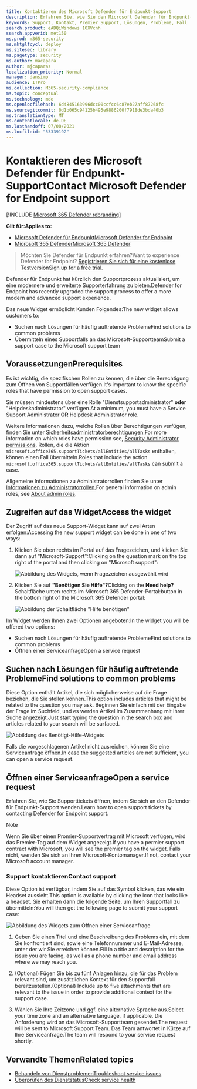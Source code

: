 ```yaml
---
title: Kontaktieren des Microsoft Defender für Endpunkt-Support
description: Erfahren Sie, wie Sie den Microsoft Defender für Endpunkt-Support kontaktieren.
keywords: Support, Kontakt, Premier Support, Lösungen, Probleme, Fall
search.product: eADQiWindows 10XVcnh
search.appverid: met150
ms.prod: m365-security
ms.mktglfcycl: deploy
ms.sitesec: library
ms.pagetype: security
ms.author: macapara
author: mjcaparas
localization_priority: Normal
manager: dansimp
audience: ITPro
ms.collection: M365-security-compliance
ms.topic: conceptual
ms.technology: mde
ms.openlocfilehash: 6d4845163996dcc00ccfcc6c87eb27aff87268fc
ms.sourcegitcommit: 0d1b065c94125b495e9886200f7918de3bda40b3
ms.translationtype: MT
ms.contentlocale: de-DE
ms.lasthandoff: 07/08/2021
ms.locfileid: "53339192"
---
```

# <a name="contact-microsoft-defender-for-endpoint-support"></a><span data-ttu-id="e977e-104">Kontaktieren des Microsoft Defender für Endpunkt-Support</span><span class="sxs-lookup"><span data-stu-id="e977e-104">Contact Microsoft Defender for Endpoint support</span></span>

[!INCLUDE [Microsoft 365 Defender rebranding](../../includes/microsoft-defender.md)]


<span data-ttu-id="e977e-105">**Gilt für:**</span><span class="sxs-lookup"><span data-stu-id="e977e-105">**Applies to:**</span></span>
- [<span data-ttu-id="e977e-106">Microsoft Defender für Endpunkt</span><span class="sxs-lookup"><span data-stu-id="e977e-106">Microsoft Defender for Endpoint</span></span>](https://go.microsoft.com/fwlink/p/?linkid=2154037)
- [<span data-ttu-id="e977e-107">Microsoft 365 Defender</span><span class="sxs-lookup"><span data-stu-id="e977e-107">Microsoft 365 Defender</span></span>](https://go.microsoft.com/fwlink/?linkid=2118804)

><span data-ttu-id="e977e-108">Möchten Sie Defender für Endpunkt erfahren?</span><span class="sxs-lookup"><span data-stu-id="e977e-108">Want to experience Defender for Endpoint?</span></span> [<span data-ttu-id="e977e-109">Registrieren Sie sich für eine kostenlose Testversion</span><span class="sxs-lookup"><span data-stu-id="e977e-109">Sign up for a free trial.</span></span>](https://www.microsoft.com/microsoft-365/windows/microsoft-defender-atp?ocid=docs-wdatp-assignaccess-abovefoldlink)

<span data-ttu-id="e977e-110">Defender für Endpunkt hat kürzlich den Supportprozess aktualisiert, um eine modernere und erweiterte Supporterfahrung zu bieten.</span><span class="sxs-lookup"><span data-stu-id="e977e-110">Defender for Endpoint has recently upgraded the support process to offer a more modern and advanced support experience.</span></span>

<span data-ttu-id="e977e-111">Das neue Widget ermöglicht Kunden Folgendes:</span><span class="sxs-lookup"><span data-stu-id="e977e-111">The new widget allows customers to:</span></span>

- <span data-ttu-id="e977e-112">Suchen nach Lösungen für häufig auftretende Probleme</span><span class="sxs-lookup"><span data-stu-id="e977e-112">Find solutions to common problems</span></span>
- <span data-ttu-id="e977e-113">Übermitteln eines Supportfalls an das Microsoft-Supportteam</span><span class="sxs-lookup"><span data-stu-id="e977e-113">Submit a support case to the Microsoft support team</span></span>

## <a name="prerequisites"></a><span data-ttu-id="e977e-114">Voraussetzungen</span><span class="sxs-lookup"><span data-stu-id="e977e-114">Prerequisites</span></span>

<span data-ttu-id="e977e-115">Es ist wichtig, die spezifischen Rollen zu kennen, die über die Berechtigung zum Öffnen von Supportfällen verfügen.</span><span class="sxs-lookup"><span data-stu-id="e977e-115">It's important to know the specific roles that have permission to open support cases.</span></span>

<span data-ttu-id="e977e-116">Sie müssen mindestens über eine Rolle "Dienstsupportadministrator" **oder** "Helpdeskadministrator" verfügen.</span><span class="sxs-lookup"><span data-stu-id="e977e-116">At a minimum, you must have a Service Support Administrator **OR** Helpdesk Administrator role.</span></span>

<span data-ttu-id="e977e-117">Weitere Informationen dazu, welche Rollen über Berechtigungen verfügen, finden Sie unter [Sicherheitsadministratorberechtigungen.](/azure/active-directory/users-groups-roles/directory-assign-admin-roles#security-administrator-permissions)</span><span class="sxs-lookup"><span data-stu-id="e977e-117">For more information on which roles have permission see, [Security Administrator permissions](/azure/active-directory/users-groups-roles/directory-assign-admin-roles#security-administrator-permissions).</span></span> <span data-ttu-id="e977e-118">Rollen, die die Aktion `microsoft.office365.supportTickets/allEntities/allTasks` enthalten, können einen Fall übermitteln.</span><span class="sxs-lookup"><span data-stu-id="e977e-118">Roles that include the action `microsoft.office365.supportTickets/allEntities/allTasks` can submit a case.</span></span>

<span data-ttu-id="e977e-119">Allgemeine Informationen zu Administratorrollen finden Sie unter [Informationen zu Administratorrollen.](/microsoft-365/admin/add-users/about-admin-roles)</span><span class="sxs-lookup"><span data-stu-id="e977e-119">For general information on admin roles, see [About admin roles](/microsoft-365/admin/add-users/about-admin-roles).</span></span>

## <a name="access-the-widget"></a><span data-ttu-id="e977e-120">Zugreifen auf das Widget</span><span class="sxs-lookup"><span data-stu-id="e977e-120">Access the widget</span></span>
<span data-ttu-id="e977e-121">Der Zugriff auf das neue Support-Widget kann auf zwei Arten erfolgen:</span><span class="sxs-lookup"><span data-stu-id="e977e-121">Accessing the new support widget can be done in one of two ways:</span></span>

1. <span data-ttu-id="e977e-122">Klicken Sie oben rechts im Portal auf das Fragezeichen, und klicken Sie dann auf "Microsoft-Support":</span><span class="sxs-lookup"><span data-stu-id="e977e-122">Clicking on the question mark on the top right of the portal and then clicking on "Microsoft support":</span></span>

    ![Abbildung des Widgets, wenn Fragezeichen ausgewählt wird](images/support-widget.png)

2. <span data-ttu-id="e977e-124">Klicken Sie auf **"Benötigen Sie Hilfe"?**</span><span class="sxs-lookup"><span data-stu-id="e977e-124">Clicking on the **Need help?**</span></span>  <span data-ttu-id="e977e-125">Schaltfläche unten rechts im Microsoft 365 Defender-Portal:</span><span class="sxs-lookup"><span data-stu-id="e977e-125">button in the bottom right of the Microsoft 365 Defender portal:</span></span>

    ![Abbildung der Schaltfläche "Hilfe benötigen"](images/need-help-option.png)

<span data-ttu-id="e977e-127">Im Widget werden Ihnen zwei Optionen angeboten:</span><span class="sxs-lookup"><span data-stu-id="e977e-127">In the widget you will be offered two options:</span></span>

- <span data-ttu-id="e977e-128">Suchen nach Lösungen für häufig auftretende Probleme</span><span class="sxs-lookup"><span data-stu-id="e977e-128">Find solutions to common problems</span></span>
- <span data-ttu-id="e977e-129">Öffnen einer Serviceanfrage</span><span class="sxs-lookup"><span data-stu-id="e977e-129">Open a service request</span></span>

## <a name="find-solutions-to-common-problems"></a><span data-ttu-id="e977e-130">Suchen nach Lösungen für häufig auftretende Probleme</span><span class="sxs-lookup"><span data-stu-id="e977e-130">Find solutions to common problems</span></span>
<span data-ttu-id="e977e-131">Diese Option enthält Artikel, die sich möglicherweise auf die Frage beziehen, die Sie stellen können.</span><span class="sxs-lookup"><span data-stu-id="e977e-131">This option includes articles that might be related to the question you may ask.</span></span> <span data-ttu-id="e977e-132">Beginnen Sie einfach mit der Eingabe der Frage im Suchfeld, und es werden Artikel im Zusammenhang mit Ihrer Suche angezeigt.</span><span class="sxs-lookup"><span data-stu-id="e977e-132">Just start typing the question in the search box and articles related to your search will be surfaced.</span></span>

![Abbildung des Benötigt-Hilfe-Widgets](images/information-on-help-screen.png)

<span data-ttu-id="e977e-134">Falls die vorgeschlagenen Artikel nicht ausreichen, können Sie eine Serviceanfrage öffnen.</span><span class="sxs-lookup"><span data-stu-id="e977e-134">In case the suggested articles are not sufficient, you can open a service request.</span></span>

## <a name="open-a-service-request"></a><span data-ttu-id="e977e-135">Öffnen einer Serviceanfrage</span><span class="sxs-lookup"><span data-stu-id="e977e-135">Open a service request</span></span>

<span data-ttu-id="e977e-136">Erfahren Sie, wie Sie Supporttickets öffnen, indem Sie sich an den Defender für Endpunkt-Support wenden.</span><span class="sxs-lookup"><span data-stu-id="e977e-136">Learn how to open support tickets by contacting Defender for Endpoint support.</span></span>

> [!Note]
> <span data-ttu-id="e977e-137">Wenn Sie über einen Promier-Supportvertrag mit Microsoft verfügen, wird das Premier-Tag auf dem Widget angezeigt.</span><span class="sxs-lookup"><span data-stu-id="e977e-137">If you have a permier support contract with Microsoft, you will see the premier tag on the widget.</span></span> <span data-ttu-id="e977e-138">Falls nicht, wenden Sie sich an Ihren Microsoft-Kontomanager.</span><span class="sxs-lookup"><span data-stu-id="e977e-138">If not, contact your Microsoft account manager.</span></span>

### <a name="contact-support"></a><span data-ttu-id="e977e-139">Support kontaktieren</span><span class="sxs-lookup"><span data-stu-id="e977e-139">Contact support</span></span>

<span data-ttu-id="e977e-140">Diese Option ist verfügbar, indem Sie auf das Symbol klicken, das wie ein Headset aussieht.</span><span class="sxs-lookup"><span data-stu-id="e977e-140">This option is available by clicking the icon that looks like a headset.</span></span> <span data-ttu-id="e977e-141">Sie erhalten dann die folgende Seite, um Ihren Supportfall zu übermitteln:</span><span class="sxs-lookup"><span data-stu-id="e977e-141">You will then get the following page to submit your support case:</span></span>

![Abbildung des Widgets zum Öffnen einer Serviceanfrage](images/contact-support-screen.png)

1. <span data-ttu-id="e977e-143">Geben Sie einen Titel und eine Beschreibung des Problems ein, mit dem Sie konfrontiert sind, sowie eine Telefonnummer und E-Mail-Adresse, unter der wir Sie erreichen können.</span><span class="sxs-lookup"><span data-stu-id="e977e-143">Fill in a title and description for the issue you are facing, as well as a phone number and email address where we may reach you.</span></span>

2. <span data-ttu-id="e977e-144">(Optional) Fügen Sie bis zu fünf Anlagen hinzu, die für das Problem relevant sind, um zusätzlichen Kontext für den Supportfall bereitzustellen.</span><span class="sxs-lookup"><span data-stu-id="e977e-144">(Optional) Include up to five attachments that are relevant to the issue in order to provide additional context for the support case.</span></span>

3. <span data-ttu-id="e977e-145">Wählen Sie Ihre Zeitzone und ggf. eine alternative Sprache aus.</span><span class="sxs-lookup"><span data-stu-id="e977e-145">Select your time zone and an alternative language, if applicable.</span></span> <span data-ttu-id="e977e-146">Die Anforderung wird an das Microsoft-Supportteam gesendet.</span><span class="sxs-lookup"><span data-stu-id="e977e-146">The request will be sent to Microsoft Support Team.</span></span> <span data-ttu-id="e977e-147">Das Team antwortet in Kürze auf Ihre Serviceanfrage.</span><span class="sxs-lookup"><span data-stu-id="e977e-147">The team will respond to your service request shortly.</span></span>

## <a name="related-topics"></a><span data-ttu-id="e977e-148">Verwandte Themen</span><span class="sxs-lookup"><span data-stu-id="e977e-148">Related topics</span></span>

- [<span data-ttu-id="e977e-149">Behandeln von Dienstproblemen</span><span class="sxs-lookup"><span data-stu-id="e977e-149">Troubleshoot service issues</span></span>](troubleshoot-mdatp.md)
- [<span data-ttu-id="e977e-150">Überprüfen des Dienststatus</span><span class="sxs-lookup"><span data-stu-id="e977e-150">Check service health</span></span>](service-status.md)
